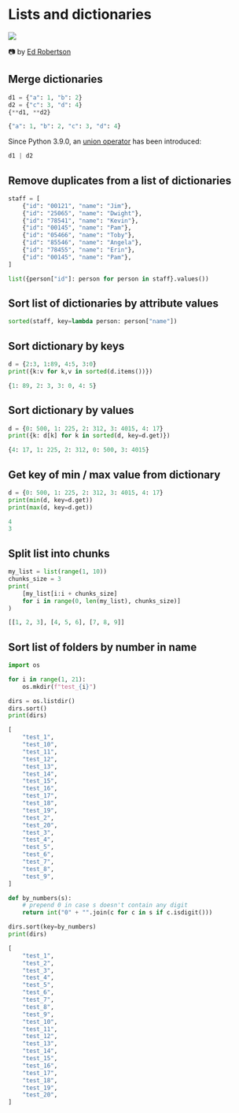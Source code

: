 # Lists and dictionaries

![](https://images.unsplash.com/photo-1550399105-c4db5fb85c18?ixlib=rb-4.0.3&ixid=MnwxMjA3fDB8MHxwaG90by1wYWdlfHx8fGVufDB8fHx8&auto=format&fit=crop&w=1171&q=80)

📷 by [Ed Robertson](https://unsplash.com/@eddrobertson)

## Merge dictionaries
```python
d1 = {"a": 1, "b": 2}
d2 = {"c": 3, "d": 4}
{**d1, **d2}
```
```python
{"a": 1, "b": 2, "c": 3, "d": 4}
```

Since Python 3.9.0, an [union operator](https://peps.python.org/pep-0584/) has been introduced:
```python
d1 | d2
```

## Remove duplicates from a list of dictionaries
```python
staff = [
    {"id": "00121", "name": "Jim"},
    {"id": "25065", "name": "Dwight"},
    {"id": "78541", "name": "Kevin"},
    {"id": "00145", "name": "Pam"},
    {"id": "05466", "name": "Toby"},
    {"id": "85546", "name": "Angela"},
    {"id": "78455", "name": "Erin"},
    {"id": "00145", "name": "Pam"},
]

list({person["id"]: person for person in staff}.values())
```

## Sort list of dictionaries by attribute values
```python
sorted(staff, key=lambda person: person["name"])
```

## Sort dictionary by keys
```python
d = {2:3, 1:89, 4:5, 3:0}
print({k:v for k,v in sorted(d.items())})
```
```python
{1: 89, 2: 3, 3: 0, 4: 5}
```

## Sort dictionary by values
```python
d = {0: 500, 1: 225, 2: 312, 3: 4015, 4: 17}
print({k: d[k] for k in sorted(d, key=d.get)})
```
```python
{4: 17, 1: 225, 2: 312, 0: 500, 3: 4015}
```

## Get key of min / max value from dictionary
```python
d = {0: 500, 1: 225, 2: 312, 3: 4015, 4: 17}
print(min(d, key=d.get))
print(max(d, key=d.get))
```
```python
4
3
```

## Split list into chunks
```python
my_list = list(range(1, 10))
chunks_size = 3
print(
    [my_list[i:i + chunks_size]
    for i in range(0, len(my_list), chunks_size)]
)
```
```python
[[1, 2, 3], [4, 5, 6], [7, 8, 9]]
```

## Sort list of folders by number in name
```python
import os

for i in range(1, 21):
    os.mkdir(f"test_{i}")

dirs = os.listdir()
dirs.sort()
print(dirs)
```
```python
[
    "test_1",
    "test_10",
    "test_11",
    "test_12",
    "test_13",
    "test_14",
    "test_15",
    "test_16",
    "test_17",
    "test_18",
    "test_19",
    "test_2",
    "test_20",
    "test_3",
    "test_4",
    "test_5",
    "test_6",
    "test_7",
    "test_8",
    "test_9",
]
```
```python
def by_numbers(s):
    # prepend 0 in case s doesn't contain any digit
    return int("0" + "".join(c for c in s if c.isdigit()))

dirs.sort(key=by_numbers)
print(dirs)
```
```python
[
    "test_1",
    "test_2",
    "test_3",
    "test_4",
    "test_5",
    "test_6",
    "test_7",
    "test_8",
    "test_9",
    "test_10",
    "test_11",
    "test_12",
    "test_13",
    "test_14",
    "test_15",
    "test_16",
    "test_17",
    "test_18",
    "test_19",
    "test_20",
]
```
